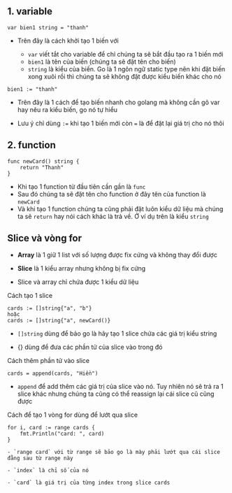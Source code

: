 ## 1. variable

```
var bien1 string = "thanh"
```
- Trên đây là cách khởi tạo 1 biến với 

    + `var` viết tắt cho variable để chỉ chúng ta sẽ
    bắt đầu tạo ra 1 biến mới
    + `bien1` là tên của biến (chúng ta sẽ đặt tên cho biến)
    + `string` là kiểu của biến. Go là 1 ngôn ngữ static type nên khi đặt biến xong xuôi rồi thì chúng ta sẽ không đặt được kiểu biến khác cho nó

```
bien1 := "thanh"
```
- Trên đây là 1 cách để tạo biến nhanh cho golang mà không cần gõ var hay nêu ra kiểu biến, go nó tự hiểu

- Lưu ý chỉ dùng `:=` khi tạo 1 biến mới còn `=` là để đặt lại giá trị cho nó thôi



## 2. function
```
func newCard() string {
    return "Thanh"
}
```

- Khi tạo 1 function từ đầu tiên cần gần là `func`
- Sau đó chúng ta sẽ đặt tên cho function ở đây tên của function là `newCard`
- Và khi tạo 1 function chúng ta cũng phải đặt luôn kiểu dữ liệu mà chúng ta sẽ `return` hay nói cách khác là trả về. Ở ví dụ trên là kiểu `string`



## Slice và vòng for
- **Array** là 1 giữ 1 list với số lượng được fix cứng và không thay đổi được

- **Slice** là 1 kiểu array nhưng không bị fix cứng

- Slice và array chỉ chứa được 1 kiểu dữ liệu

Cách tạo 1 slice
```
cards := []string{"a", "b"}
hoặc
cards := []string{"a", newCard()}

```
- `[]string` dùng để bảo go là hãy tạo 1 slice chứa các giá trị kiểu string

- {} dùng để đưa các phần tử của slice vào trong đó

Cách thêm phần tử vào slice
```
cards = append(cards, "Hiền")
```

- `append` để add thêm các giá trị của slice vào nó. Tuy nhiên nó sẽ trả ra 1 slice khác nhưng chúng ta cũng có thể reassign lại cái slice cũ cũng được

Cách để tạo 1 vòng for dùng để lướt qua slice
```
for i, card := range cards {
    fmt.Println("card: ", card)
}

- `range card` với từ range sẽ bảo go là mày phải lướt qua cái slice đằng sau từ range này

- `index` là chỉ số của nó

- `card` là giá trị của từng index trong slice cards
